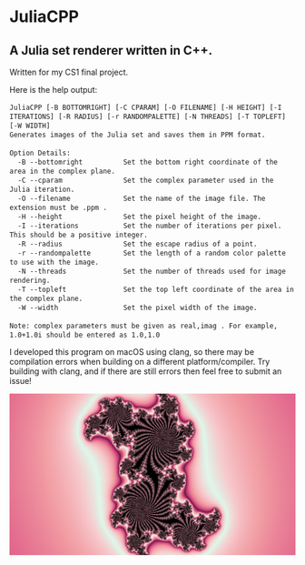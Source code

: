 # JuliaCPP
## A Julia set renderer written in C++.

Written for my CS1 final project.

Here is the help output:

```
JuliaCPP [-B BOTTOMRIGHT] [-C CPARAM] [-O FILENAME] [-H HEIGHT] [-I ITERATIONS] [-R RADIUS] [-r RANDOMPALETTE] [-N THREADS] [-T TOPLEFT] [-W WIDTH] 
Generates images of the Julia set and saves them in PPM format.

Option Details:
  -B --bottomright          Set the bottom right coordinate of the area in the complex plane.
  -C --cparam               Set the complex parameter used in the Julia iteration.
  -O --filename             Set the name of the image file. The extension must be .ppm .
  -H --height               Set the pixel height of the image.
  -I --iterations           Set the number of iterations per pixel. This should be a positive integer.
  -R --radius               Set the escape radius of a point.
  -r --randompalette        Set the length of a random color palette to use with the image.
  -N --threads              Set the number of threads used for image rendering.
  -T --topleft              Set the top left coordinate of the area in the complex plane.
  -W --width                Set the pixel width of the image.

Note: complex parameters must be given as real,imag . For example, 1.0+1.0i should be entered as 1.0,1.0
```

I developed this program on macOS using clang, so there may be compilation errors when building on a different platform/compiler.
Try building with clang, and if there are still errors then feel free to submit an issue!

![Default image. Converted to PNG via ffmpeg](default_img.png)
